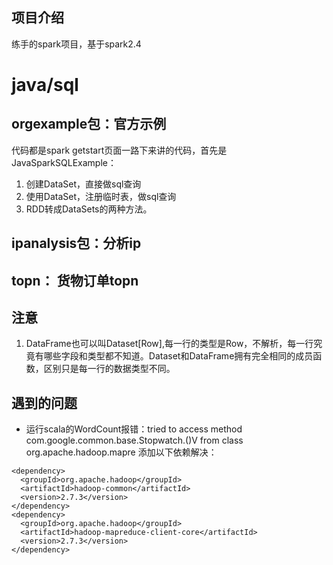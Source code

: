 ## 项目介绍
练手的spark项目，基于spark2.4

# java/sql
## orgexample包：官方示例
代码都是spark getstart页面一路下来讲的代码，首先是
JavaSparkSQLExample：
 1. 创建DataSet，直接做sql查询
 2. 使用DataSet，注册临时表，做sql查询
 3. RDD转成DataSets的两种方法。
 
## ipanalysis包：分析ip
## topn： 货物订单topn
## 


## 注意

1. DataFrame也可以叫Dataset[Row],每一行的类型是Row，不解析，每一行究竟有哪些字段和类型都不知道。Dataset和DataFrame拥有完全相同的成员函数，区别只是每一行的数据类型不同。

## 遇到的问题

* 运行scala的WordCount报错：tried to access method com.google.common.base.Stopwatch.()V from class org.apache.hadoop.mapre
添加以下依赖解决：
```
<dependency>
  <groupId>org.apache.hadoop</groupId>
  <artifactId>hadoop-common</artifactId>
  <version>2.7.3</version>
</dependency>
<dependency>
  <groupId>org.apache.hadoop</groupId>
  <artifactId>hadoop-mapreduce-client-core</artifactId>
  <version>2.7.3</version>
</dependency>
```